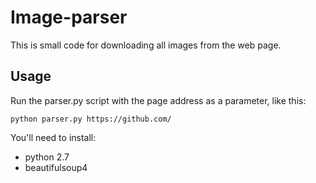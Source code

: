 # Image-parser
 This is small code for downloading all images from the web page.
	
## Usage 
 Run the parser.py script with the page address as a parameter, like this:
	
```
python parser.py https://github.com/
```

You'll need to install:

* python 2.7
* beautifulsoup4 

